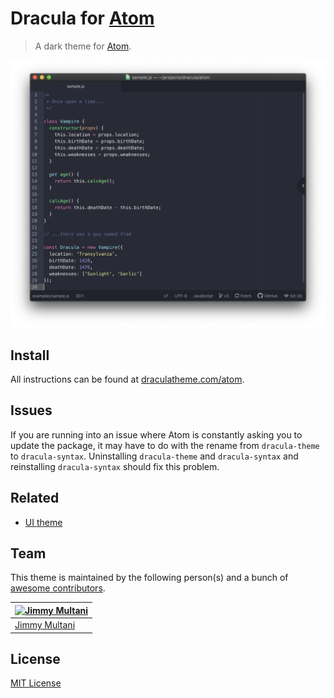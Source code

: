 # Dracula for [Atom](https://atom.io)

> A dark theme for [Atom](https://atom.io).

![Screenshot](./screenshot.png)

## Install

All instructions can be found at [draculatheme.com/atom](https://draculatheme.com/atom).

## Issues

If you are running into an issue where Atom is constantly asking you to update the package, it may have to do with the rename from `dracula-theme` to `dracula-syntax`. Uninstalling `dracula-theme` and `dracula-syntax` and reinstalling `dracula-syntax` should fix this problem.

## Related

* [UI theme](https://github.com/dracula/atom-ui)

## Team

This theme is maintained by the following person(s) and a bunch of [awesome contributors](https://github.com/dracula/atom/graphs/contributors).

[![Jimmy Multani](https://avatars3.githubusercontent.com/u/1281284?v=3&s=70)](https://github.com/JimmyMultani) |
--- |
[Jimmy Multani](https://github.com/JimmyMultani) |

## License

[MIT License](./LICENSE)
